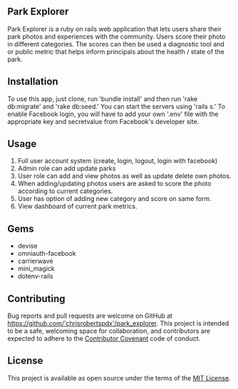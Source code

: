 ## Park Explorer


Park Explorer is a ruby on rails web application that lets users share their park photos and experiences with the community.
Users score their photo in different categories. The scores can then be used a diagnostic tool and or public metric that helps inform principals about the health / state of the park.

## Installation

To use this app, just clone, run 'bundle install' and then run 'rake db:migrate' and 'rake db:seed.' You can start the servers using 'rails s.' To enable Facebook login, you will have to add your own '.env' file with the appropriate key and secretvalue from Facebook's developer site.

## Usage

1. Full user account system (create, login, logout, login with facebook)
2. Admin role can add update parks
3. User role can add and view photos as well as update delete own photos.
4. When adding/updating photos users are asked to score the photo according to current categories.
5. User has option of adding new category and score on same form.
6. View dashboard of current park metrics.

## Gems
- devise
- omniauth-facebook
- carrierwave
- mini_magick
- dotenv-rails

## Contributing

Bug reports and pull requests are welcome on GitHub at https://github.com/'chrisrobertspdx'/park_explorer. This project is intended to be a safe, welcoming space for collaboration, and contributors are expected to adhere to the [Contributor Covenant](http://contributor-covenant.org) code of conduct.

## License

This project is available as open source under the terms of the [MIT License](http://opensource.org/licenses/MIT).
